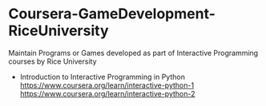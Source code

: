# Coursera-GameDevelopment-RiceUniversity
Maintain Programs or Games developed as part of Interactive Programming courses by Rice University

* Introduction to Interactive Programming in Python 
https://www.coursera.org/learn/interactive-python-1
https://www.coursera.org/learn/interactive-python-2
